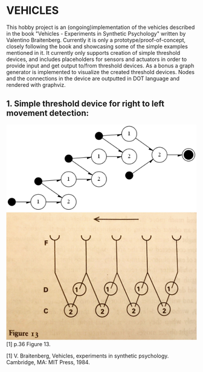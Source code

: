# VEHICLES

 This hobby project is an (ongoing)implementation of the vehicles described in the book "Vehicles - Experiments in Synthetic Psychology" written by Valentino Braitenberg.
 Currently it is only a prototype/proof-of-concept, closely following the book and showcasing some of the simple examples mentioned in it.
 It currently only supports creation of simple threshold devices, and includes placeholders for sensors and actuators in order to provide input and get output to/from threshold devices.
 As a bonus a graph generator is implemented to visualize the created threshold devices. Nodes and the connections in the device are outputted in DOT language and rendered with graphviz.

 ## 1. Simple threshold device for right to left movement detection:

![logo](./right2left/right2left_movement.png?raw=true)
![logo](./right2left/r2l_org.jpg?raw=true)
[1] p.36 Figure 13.




[1] V. Braitenberg, Vehicles, experiments in synthetic psychology. Cambridge, MA: MIT Press, 1984. 